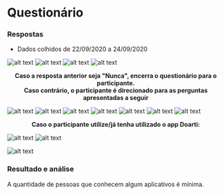 # Questionário


### Respostas
 * Dados colhidos de 22/09/2020 a 24/09/2020  
  
![alt text](./assets/images//questionario/pergunta_01.png)
![alt text](./assets/images//questionario/pergunta_02.png)
![alt text](./assets/images//questionario/pergunta_03.png)
![alt text](./assets/images//questionario/pergunta_04.png)

**<center>Caso a resposta anterior seja "Nunca", encerra o questionário para o participante.  
Caso contrário, o participante é direcionado para as perguntas apresentadas a seguir</center>**

![alt text](./assets/images//questionario/pergunta_05.png)
![alt text](./assets/images//questionario/pergunta_06.png)
![alt text](./assets/images//questionario/pergunta_07.png)
![alt text](./assets/images//questionario/pergunta_08.png)
![alt text](./assets/images//questionario/pergunta_09.png)
![alt text](./assets/images//questionario/pergunta_10.png)
![alt text](./assets/images//questionario/pergunta_11.png)

**<center>Caso o participante utilize/já tenha utilizado o app Doarti:</center>**

![alt text](./assets/images//questionario/pergunta_12.png)
![alt text](./assets/images//questionario/pergunta_13.png)


![alt text](./assets/images//questionario/pergunta_14.png)

### Resultado e análise
A quantidade de pessoas que conhecem algum aplicativos é mínima.
